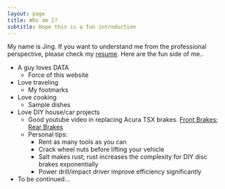 ```yaml
---
layout: page
title: Who am I?
subtitle: Hope this is a fun introduction
---
```


My name is Jing. If you want to understand me from the professional perspective, please check my [resume](/JingCV). Here are the fun side of me..
- A guy loves DATA
  - Force of this website
- Love traveling
  - My footmarks
- Love cooking
  - Sample dishes
- Love DIY house/car projects 
  - Good youtube video in replacing Acura TSX brakes. 
  [Front Brakes](https://www.youtube.com/watch?v=3C088hOqNo4);  [Rear Brakes](https://www.youtube.com/watch?v=3mb-E5YsGdg&t=462s) 
  - Personal tips:
    - Rent as many tools as you can
    - Crack wheel nuts before lifting your vehicle
    - Salt makes rust; rust increases the complexity for DIY disc brakes exponentially
    - Power drill/impact driver improve efficiency significantly
- To be continued...